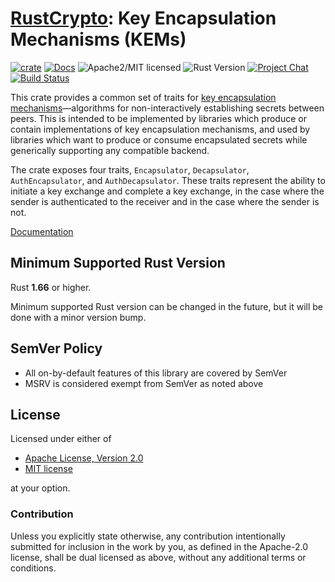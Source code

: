 # [RustCrypto]: Key Encapsulation Mechanisms (KEMs)

[![crate][crate-image]][crate-link]
[![Docs][docs-image]][docs-link]
![Apache2/MIT licensed][license-image]
![Rust Version][rustc-image]
[![Project Chat][chat-image]][chat-link]
[![Build Status][build-image]][build-link]

This crate provides a common set of traits for [key encapsulation mechanisms][1]—algorithms for non-interactively establishing secrets between peers. This is intended to be implemented by libraries which produce or contain implementations of key encapsulation mechanisms, and used by libraries which want to produce or consume encapsulated secrets while generically supporting any compatible backend.

The crate exposes four traits, `Encapsulator`, `Decapsulator`, `AuthEncapsulator`, and `AuthDecapsulator`. These traits represent the ability to initiate a key exchange and complete a key exchange, in the case where the sender is authenticated to the receiver and in the case where the sender is not.

[Documentation][docs-link]

## Minimum Supported Rust Version

Rust **1.66** or higher.

Minimum supported Rust version can be changed in the future, but it will be
done with a minor version bump.

## SemVer Policy

- All on-by-default features of this library are covered by SemVer
- MSRV is considered exempt from SemVer as noted above

## License

Licensed under either of

 * [Apache License, Version 2.0](http://www.apache.org/licenses/LICENSE-2.0)
 * [MIT license](http://opensource.org/licenses/MIT)

at your option.

### Contribution

Unless you explicitly state otherwise, any contribution intentionally submitted
for inclusion in the work by you, as defined in the Apache-2.0 license, shall be
dual licensed as above, without any additional terms or conditions.

[//]: # (badges)

[crate-image]: https://img.shields.io/crates/v/kem.svg
[crate-link]: https://crates.io/crates/kem
[docs-image]: https://docs.rs/kem/badge.svg
[docs-link]: https://docs.rs/kem/
[license-image]: https://img.shields.io/badge/license-Apache2.0/MIT-blue.svg
[rustc-image]: https://img.shields.io/badge/rustc-1.66+-blue.svg
[chat-image]: https://img.shields.io/badge/zulip-join_chat-blue.svg
[chat-link]: https://rustcrypto.zulipchat.com/#narrow/stream/260048-signatures
[build-image]: https://github.com/RustCrypto/traits/workflows/kem/badge.svg?branch=master&event=push
[build-link]: https://github.com/RustCrypto/traits/actions?query=workflow%3Akem

[//]: # (links)

[RustCrypto]: https://github.com/RustCrypto
[1]: https://en.wikipedia.org/wiki/Key_encapsulation
